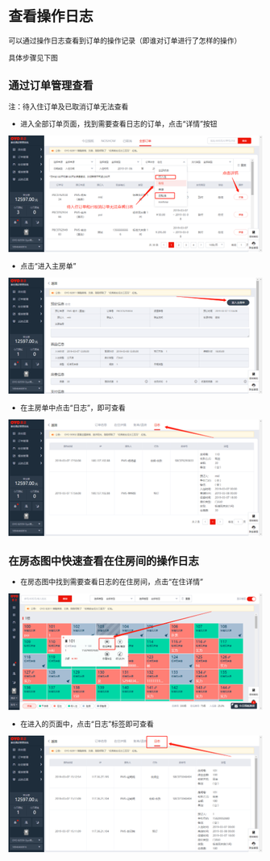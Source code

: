 # 查看操作日志

可以通过操作日志查看到订单的操作记录（即谁对订单进行了怎样的操作）

具体步骤见下图

## 通过订单管理查看

注：待入住订单及已取消订单无法查看

* 进入全部订单页面，找到需要查看日志的订单，点击“详情”按钮

![](../.gitbook/assets/image%20%28154%29.png)

* 点击“进入主房单”

![](../.gitbook/assets/image%20%28281%29.png)

* 在主房单中点击“日志”，即可查看

![](../.gitbook/assets/image%20%2818%29.png)

## 在房态图中快速查看在住房间的操作日志

* 在房态图中找到需要查看日志的在住房间，点击“在住详情”

![](../.gitbook/assets/image%20%28275%29.png)

* 在进入的页面中，点击“日志”标签即可查看

![](../.gitbook/assets/image%20%28166%29.png)

